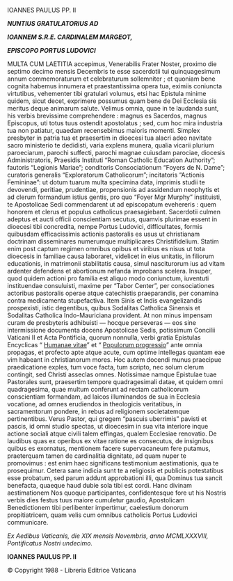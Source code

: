 IOANNES PAULUS PP. II

***NUNTIUS GRATULATORIUS AD***

***IOANNEM S.R.E. CARDINALEM MARGEOT,***

***EPISCOPO PORTUS LUDOVICI***

MULTA CUM LAETITIA accepimus, Venerabilis Frater Noster, proximo die septimo decimo mensis Decembris te esse sacerdotii tui quinquagesimum annum commemoraturum et celebraturum sollemniter ; et quoniam bene cognita habemus innumera et praestantissima opera tua, eximiis coniuncta virtutibus, vehementer tibi gratulari volumus, etsi hac Epistula minime quidem, sicut decet, exprimere possumus quam bene de Dei Ecclesia sis meritus deque animarum salute. Velimus omnia, quae in te laudanda sunt, his verbis brevissime comprehendere : magnus es Sacerdos, magnus Episcopus, uti totus tuus ostendit apostolatus ; sed, cum hoc mira industria tua non patiatur, quaedam recensebimus maioris momenti. Simplex presbyter in patria tua et praesertim in dioecesi tua alacri adeo navitate sacro ministerio te dedidisti, varia explens munera, qualia vicarii plurium paroeciarum, parochi suffecti, parochi magnae cuiusdam parociae, diocesis Administratoris, Praesidis Instituti “Roman Catholic Education Authority”; fautoris “Legionis Mariae”; conditoris Consociationum “Foyers de N. Dame”; curatoris generalis “Exploratorum Catholicorum”; incitatoris “Actionis Femininae”: ut dotum tuarum multa specimina data, imprimis studii te devovendi, peritiae, prudentiae, propensionis ad assidendum neophytis et ad clerum formandum istius gentis, pro quo “Foyer Mgr Murphy” instituisti, te Apostolicae Sedi commendarent ut ad episcopatum evehereris : quem honorem et clerus et populus catholicus praesagiebant. Sacerdotii culmen adeptus et aucti officii conscientiam secutus, quamvis plurimae essent in dioecesi tibi concredita, nempe Portus Ludovici, difficultates, formis quibusdam efficacissimis actionis pastoralis es usus ut christianam doctrinam disseminares numerumque multiplicares Christifidelium. Statim enim post captum regimen omnibus opibus et viribus es nisus ut tota dioecesis in familiae causa laboraret, videlicet in eius unitatis, in filiorum educationis, in matrimonii stabilitatis causa, simul nasciturorum ius ad vitam ardenter defendens et abortionum nefanda improbans scelera. Insuper, quod quidem actioni pro familia est aliquo modo coniunctum, iuventuti instituendae consuluisti, maxime per “Tabor Center”, per consociationes actoribus pastoralis operae atque catechistis praeparandis, per conamina contra medicamenta stupefactiva. Item Sinis et Indis evangelizandis prospexisti, istic degentibus, quibus Sodalitas Catholica Sinensis et Sodalitas Catholica Indo-Mauriciana provident. At non minus impensam curam de presbyteris adhibuisti — hocque perseveras — eos sine intermissione documenta docens Apostolicae Sedis, potissimum Concilii Vaticani II et Acta Pontificia, quorum nonnulla, verbi gratia Epistulas Encyclicas “ [Humanae vitae](/content/paul-vi/la/encyclicals/documents/hf_p-vi_enc_25071968_humanae-vitae.html)” et “ [Populorum progressio](/content/paul-vi/la/encyclicals/documents/hf_p-vi_enc_19670326_populorum.html)” ante omnia propagas, et profecto apte atque acute, cum optime intellegas quantam eae vim habeant in christianorum mores. Hoc autem docendi munus praecipue praedicatione exples, tum voce facta, tum scripto, nec solum clerum contingit, sed Christi asseclas omnes. Notissimae namque Epistulae tuae Pastorales sunt, praesertim tempore quadragesimali datae, et quidem omni quadragesima, quae multum conferunt ad rectam catholicorum conscientiam formandam, ad laicos illuminandos de sua in Ecclesia vocatione, ad omnes erudiendos in theologicis veritatibus, in sacramentorum pondere, in rebus ad religionem societatemque pertinentibus. Verus Pastor, qui gregem “pascuis uberrimis” pavisti et pascis, id omni studio spectas, ut dioecesim in sua vita interiore inque actione sociali atque civili talem effingas, qualem Ecclesiae renovatio. De laudibus quas ex operibus ex vitae ratione es consecutus, de insignibus quibus es exornatus, mentionem facere supervacaneum fere putamus, praeterquam tamen de cardinalitia dignitate, ad quam nuper te promovimus : est enim haec significans testimonium aestimationis, qua te prosequimur. Cetera sane indicia sunt te a religiosis et publicis potestatibus esse probatum, sed parum addunt approbationi illi, qua Dominus tua sancit benefacta, quaeque haud dubie sola tibi est cordi. Hanc divinam aestimationem Nos quoque participantes, confidentesque fore ut his Nostris verbis dies festus tuus maiore cumuletur gaudio, Apostolicam Benedictionem tibi perlibenter impertimur, caelestium donorum propitiatricem, quam velis cum omnibus catholicis Portus Ludovici communicare.

*Ex Aedibus Vaticanis, die XIX mensis Novembris, anno MCMLXXXVIII, Pontificatus Nostri undecimo.*

**IOANNES PAULUS PP. II**

© Copyright 1988 - Libreria Editrice Vaticana